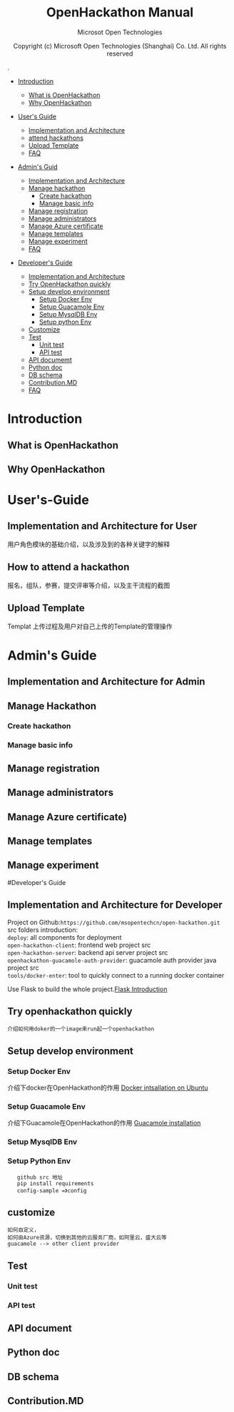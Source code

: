 
<h1 align = "center">OpenHackathon Manual</h1>   
<p align = "center">Microsot Open Technologies</p>                  
<p align = "center">Copyright (c) Microsoft Open Technologies (Shanghai) Co. Ltd. All rights reserved</p>
.






* [Introduction](#introduction)
  * [What is OpenHackathon](#what-is-openhackathon)
  * [Why OpenHackathon](#why-openhackathon)

* [User's Guide](#user's-guide)
  * [Implementation and Architecture](#implementation-and-architecture-for-user)
  * [attend hackathons](#how-to-attend-a-hackathon)
  * [Upload Template](#upload-template)
  * [FAQ](#FAQ)

* [Admin's Guid](#admin's-guide)
  * [Implementation and Architecture](#implementation-and-architecture-for-admin)
  * [Manage hackathon](#how-to-manage-a-hackathon)
    * [Create hackathon](#create-hackathon)
    * [Manage basic info](#manage-basic-info)
  * [Manage registration](#manage-registration)
  * [Manage administrators](#manage-administrators)
  * [Manage Azure certificate](#manage-azure-certificate)
  * [Manage templates](#manage-templates)
  * [Manage experiment](#manage-experiment)
  * [FAQ](#FAQ)

* [Developer's Guide](#developer's-guide)
  * [Implementation and Architecture](#implementation-and-architecture-for-developer)
  * [Try OpenHackathon quickly](#try-openhackathon-quickly)
  * [Setup develop environment](#setup-develop-environment)
    * [Setup Docker Env](#setup-docker-env)
    * [Setup Guacamole Env](#setup-guacamole-env)
    * [Setup MysqlDB Env](#setup-mysqlDB-env)
    * [Setup python Env](#setup-python-env)
  * [Customize](#customize)
  * [Test](#test)
    * [Unit test](#unit-test)
    * [API test](#api-test)
  * [API documemt](#api-document)
  * [Python doc](#python-doc)
  * [DB schema](#db-schema)
  * [Contribution.MD](#contribution.md)
  * [FAQ](#QA)




# Introduction
## What is OpenHackathon
## Why OpenHackathon


# User's-Guide
## Implementation and Architecture for User
用户角色模块的基础介绍，以及涉及到的各种关键字的解释
## How to attend a hackathon
报名，组队，参赛，提交评审等介绍，以及主干流程的截图
## Upload Template
Templat 上传过程及用户对自己上传的Template的管理操作


# Admin's Guide
## Implementation and Architecture for Admin
## Manage Hackathon
### Create hackathon
### Manage basic info
## Manage registration
## Manage administrators
## Manage Azure certificate)
## Manage templates
## Manage experiment


#Developer's Guide
## Implementation and Architecture for Developer
Project on Github:`https://github.com/msopentechcn/open-hackathon.git`    
src folders introduction:        
`deploy`: all components for deployment               
`open-hackathon-client`: frontend web project src               
`open-hackathon-server`: backend api server project src              
`openhackathon-guacamole-auth-provider`: guacamole auth provider java project src                 
`tools/docker-enter`: tool to quickly connect to a running docker container              
                  
                   
 Use Flask to build the whole project.[Flask Introduction](http://flask.pocoo.org/docs/0.10/)
## Try openhackathon quickly
    介绍如何用doker的一个image来run起一个openhackathon
## Setup develop environment
### Setup Docker Env
介绍下docker在OpenHackathon的作用
[Docker intsallation on Ubuntu](https://docs.docker.com/installation/ubuntulinux/)
    
### Setup Guacamole Env
介绍下Guacamole在OpenHackathon的作用
[Guacamole installation](http://guac-dev.org/doc/gug/installing-guacamole.html)
    
### Setup MysqlDB Env
### Setup Python Env
       github src 地址
       pip install requirements
       config-sample =》config

## customize
    如何自定义，
    如何由Azure资源，切换到其他的云服务厂商，如阿里云，盛大云等
    guacamole --> other client provider
    
## Test
### Unit test
### API test
    
## API document
## Python doc
## DB schema
## Contribution.MD






